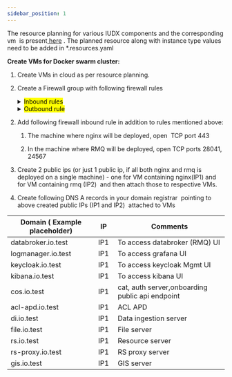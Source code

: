 ```yaml
---
sidebar_position: 1
---
```


The resource planning for various IUDX components and the corresponding vm  is present[ here](https://docs.google.com/spreadsheets/d/1OQLVxeaQVu0W4GDeY7BMDj2kSCBcTh0oNgFFagbEKdQ/edit#gid=0) . The planned resource along with instance type values need to be added in \*.resources.yaml <a id="the-resource-planning-for-various-iudx-components-and-the-corresponding-vm-is-present-here--the-planned-resource-along-with-instance-type-values-need-to-be-added-in-resourcesyaml"></a>

**Create VMs for Docker swarm cluster:**
1. Create VMs in cloud as per resource planning.

2. Create a Firewall group with following firewall rules

   <details>

   <summary><mark>Inbound rules</mark></summary>

   1. Open port 22 for **[SSH](https://en.wikipedia.org/wiki/Secure_Shell)** (add all IPs of nodes from which you want to allow SSH)<br/>

   2. For Docker swarm (only internal private network subnet where the cluster exists)<br/>

         &nbsp;&nbsp;&nbsp;&nbsp;a. TCP port 2377 for cluster management communications<br/>

         &nbsp;&nbsp;&nbsp;&nbsp;b. TCP and UDP port 7946 for communication among nodes<br/>

         &nbsp;&nbsp;&nbsp;&nbsp;c. UDP port 4789 for overlay network traffic<br/>

   </details>

   <details>

   <summary><mark>Outbound rule</mark>  <br/></summary>

   Allow ALL. To download packages and docker images.

   </details>

2) Add following firewall inbound rule in addition to rules mentioned above:

   1. The machine where nginx will be deployed, open  TCP port 443

   2. In the machine where RMQ will be deployed, open TCP ports 28041, 24567

3) Create 2 public ips (or just 1 public ip, if all both nginx and rmq is deployed on a single machine) - one for VM containing nginx(IP1) and for VM containing rmq (IP2)  and then attach those to respective VMs. 

4) Create following DNS A records in your domain registrar  pointing to above created public IPs (IP1 and IP2)  attached to VMs

                                                                                    
| Domain ( Example placeholder) | IP   | Comments                                         |
|-------------------------------|-------|-------------------------------------------------|
| databroker.io.test            |  IP1 | To access databroker (RMQ) UI                    |
| logmanager.io.test            | IP1  | To access grafana UI                             |
| keycloak.io.test              | IP1  | To access keycloak Mgmt UI                       |
| kibana.io.test                | IP1  | To access kibana UI                              |
| cos.io.test                   | IP1  | cat, auth server,onboarding  public api endpoint |
| acl-apd.io.test               | IP1  | ACL APD                                          |
| di.io.test                    | IP1  | Data ingestion server                            |
| file.io.test                  | IP1  | File server                                      |
| rs.io.test                    | IP1  | Resource server                                  |
| rs-proxy.io.test              | IP1  | RS proxy server                                  |
| gis.io.test                   | IP1  | GIS server                                       |

